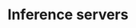 ---
title: "Inference servers"
linkTitle: "Inference servers"
description: "Deploying and managing servers dedicated to performing inference tasks for machine learning models."
weight: 30
type: docs
---